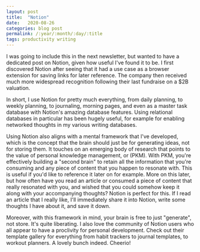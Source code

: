 ```yaml
---
layout: post
title:  "Notion"
date:   2020-08-26
categories: blog post
permalink: /:year/:month/:day/:title
tags: productivity writing
---
```


I was going to include this in the next newsletter, but wanted to have a dedicated post on Notion, given how useful I've found it to be. I first discovered Notion after seeing that it had a use case as a browser extension for saving links for later reference. The company then received much more widespread recognition following their last fundraise on a $2B valuation.

In short, I use Notion for pretty much everything, from daily planning, to weekly planning, to journaling, morning pages, and even as a master task database with Notion's amazing database features. Using relational databases in particular has been hugely useful, for example for enabling networked thoughts in my various writing databases.

Using Notion also aligns with a mental framework that I've developed, which is the concept that the brain should just be for generating ideas, not for storing them. It touches on an emerging body of research that points to the value of personal knowledge management, or (PKM). With PKM, you're effectively building a "second brain" to retain all the information that you're consuming and any piece of content that you happen to resonate with. This is useful if you'd like to reference it later on for example. More on this later, but how often have you read an article or consumed a piece of content that really resonated with you, and wished that you could somehow keep it along with your accompanying thoughts? Notion is perfect for this. If I read an article that I really like, I'll immediately share it into Notion, write some thoughts I have about it, and save it down.

Moreover, with this framework in mind, your brain is free to just "generate", not store. It's quite liberating. I also love the community of Notion users who all appear to have a proclivity for personal development. Check out their template gallery for everything from habit trackers to journal templates, to workout planners. A lovely bunch indeed. Cheerio!
